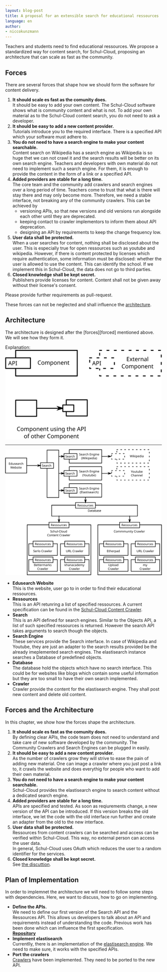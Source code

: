 ```yaml
---
layout: blog-post
title: A proposal for an extensible search for educational ressources
language: en
author:
- niccokunzmann
---
```


Teachers and students need to find educational ressources.
We propose a standardized way for content search, for Schul-Cloud, 
proposing an architecture that can scale as fast as the community.

<!-- more -->

## Forces
[forces]: #forces

There are several forces that shape how we should form the software for content delivery.

1. **It should scale es fast as the comunity does.**  
   It should be easy to add your own content.
   The Schul-Cloud software shows what is community content and what is not.
   To add your own material as to the Schul-Cloud content search, you do
   not need to ask a developer.
2. **It should be easy to add a new content provider.**  
   Tutorials introduce you to the required interface.
   There is a specified API which your software must adhere to.
3. **You do not need to have a search engine to make your content searchable.**  
   Content search on Wikipedia has a search engine as Wikipedia is so huge
   thet we can not crawl it and the search results will be better on its own
   search engine.
   Teachers and developers with own material do not need to implement such a
   search engine.
   For them, it is enough to provide the content in the form of a link or
   a specified API.
4. **Added providers are stable for a long time.**  
   The core team and the community add crawlers and search engines over a long period of time.
   Teachers come to trust that what is there will stay there and may only become more.
   Therefore, we need a stable interface, not breaking any of the community crawlers.
   This can be achieved by 
   - versioning APIs, so that new versions and old versions run alongside each other until they are deprecated.
   - keeping contact to crawler implementors to inform them about API deprecation.
   - designing an API by requirements to keep the change frequency low.
5. **User data shall be protected.**  
   When a user searches for content, nothing shall be disclosed about the user.
   This is especially true for open ressources such as youtube and wikipedia.
   However, if there is content protected by licenses which require authentication,
   some information must be disclosed:
   whether the user is allowed to use the content.
   This can identify the school.
   If we implement this in Schul-Cloud, the data does not go to third parties.
6. **Closed knowledge shall be kept secret.**  
   Publishers provide licenses for content.
   Content shall not be given away without their license's consent.
   
Please provide further requirements as pull-request.

These forces can not be neglected and shall influence the [architecture][architecture].

## Architecture
[architecture]: #architecture

The architecture is designed after the [forces][forced] mentioned above.
We will see how they form it.

Explanation: ![](/assets/img/ContentArchitectureLegend.svg)

---

![](/assets/img/ContentArchitecture.svg)

- **Edusearch Website**  
  This is the website, user go to in order to find their educational ressources.
- **Ressources**  
  This is an API retunring a list of specified ressources.
  A current specification can be found in the [Schul-Cloud Content Crawler][content-crawler].
- **Search**  
  This is an API defined for search engines.
  Similar to the Objects API, a list of such specified ressources is returned.
  However the search API takes arguments to search though the objects.
- **Search Engine**  
  These services provide the Search interface.
  In case of Wikipedia and Youtube, they are just an adapter to the search
  results provided be the already imeplemented search engines.
  The elastisearch instance searches a Database of predefined objects.
- **Database**  
  The database hold the objects which have no search interface.
  This could be for websites like blogs which contain some useful information
  but they are too small to have their own search implemented.
- **Crawler**  
  Crawler provide the content for the elastisearch engine.
  They shall post new content and delete old content.

## Forces and the Architecture

In this chapter, we show how the forces shape the architecture.

1. **It should scale es fast as the comunity does.**  
   By defining clear APIs, the code team does not need to understand and take care of
   new software developed by the community.
   The Community Crawlers and Search Engines can be plugged in easily.
2. **It should be easy to add a new content provider.**  
   As the number of crawlers grow they will strive to ease the pain of adding new
   material.
   One can image a crawler where you just post a link to, it crawls the website
   and does everythig for people who want to add their own material.
3. **You do not need to have a search engine to make your content searchable.**  
   Schul-Cloud provides the elastisearch engine to search content without a
   dedicated search engine.
4. **Added providers are stable for a long time.**  
   APIs are specified and tested.
   As soon as reqiurements change, a new version of the API can be introduced.
   If this version breaks the old interface, we let the code with the old
   interface run further and create an adapter from the old to the new interface.
5. **User data shall be protected.**  
   Ressources from content crawlers can be searched and access can be verified
   within Schul-Cloud.
   This way, no external person can access the user data.  
   In general, Schul-Cloud uses OAuth which reduces the user to a random identifier for the services.
6. **Closed knowledge shall be kept secret.**  
   See [the discuttion](https://github.com/schul-cloud/resources-api-v1/issues/51).

## Plan of Implementation

In order to implemnet the architecture we will need to follow some steps with dependencies.
Here, we want to discuss, how to go on implementing.

- **Define the APIs.**  
  We need to define our first version of the Search API and the Ressources API.
  This allows us developers to talk about an API and requirements instead of understanding the code.
  Previous work has been done which can imfluence the first specification.  
  [**Repository**][apiv1]
- **Implement elastisearch**  
  Currentlly, there is an implementation of the [elastisearch engine][content-api].
  We need to make sure, it works with the specified APIs.
- **Port the crawlers**  
  [Crawlers][content-crawler] have been implemented.
  They need to be ported to the new API.

[content-crawler]: https://github.com/schul-cloud/schulcloud-content-crawler#clients
[content-api]: https://github.com/schul-cloud/schulcloud-content-api
[apiv1]: https://github.com/schul-cloud/ressources-api-v1
